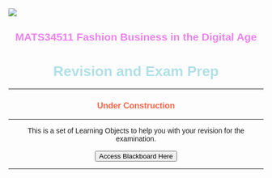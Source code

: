 <DOCTYPE html>
<html>

<head>
<title>MATS34511 FBDA: Learning Objects for Revision and Exam Prep</title>

<script>
  function myFunction() {
  window.open("https://online.manchester.ac.uk/webapps/blogs-journals/execute/blogTopicList?course_id=_59173_1&content_id=_7710364_1&blog_id=_219621_1&action=contentList&mode=cpview");
  }
</script>
</head>

<body style="font-family:arial">
<image src="https://assets.manchester.ac.uk/corporate/images/design/logo-university-of-manchester.png"/>
<h2 align="center" style="color:violet;">
MATS34511 Fashion Business in the Digital Age
</h2>
<h1 align="center" style="color:powderblue;">Revision and Exam Prep</h1>
<hr>
  <h3 align="center" style="color:tomato;">Under Construction</h3>
<hr>
  
<p align="center">
This is a set of Learning Objects to help you with your revision for the examination.
<br>  

<br>
<button onclick="myFunction()">Access Blackboard Here</button>
<br>
</p>
<hr>

</body>
</html>
